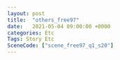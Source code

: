 ```yaml
---
layout: post
title:  "others_free97"
date:   2021-05-04 09:00:00 +0000
categories: Etc
Tags: Story Etc
SceneCode: ["scene_free97_q1_s20"]
---
```

